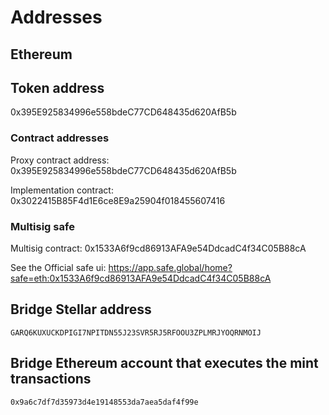 # Addresses

## Ethereum

## Token address

0x395E925834996e558bdeC77CD648435d620AfB5b

### Contract addresses

Proxy contract address: 0x395E925834996e558bdeC77CD648435d620AfB5b

Implementation contract: 0x3022415B85F4d1E6ce8E9a25904f018455607416

### Multisig safe

Multisig contract: 0x1533A6f9cd86913AFA9e54DdcadC4f34C05B88cA

See the Official safe ui: <https://app.safe.global/home?safe=eth:0x1533A6f9cd86913AFA9e54DdcadC4f34C05B88cA>

## Bridge Stellar address

`GARQ6KUXUCKDPIGI7NPITDN55J23SVR5RJ5RFOOU3ZPLMRJYOQRNMOIJ`

## Bridge Ethereum account that  executes the mint transactions

`0x9a6c7df7d35973d4e19148553da7aea5daf4f99e`
